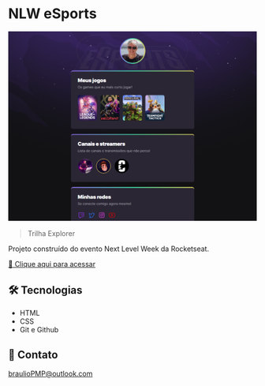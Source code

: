 # NLW eSports

![preview](./assets/preview.png)

> Trilha Explorer

Projeto construído do evento Next Level Week da Rocketseat.

[🔗 Clique aqui para acessar](https://brauliolozano.github.io/nlw-esports/)


## 🛠 Tecnologias

- HTML
- CSS
- Git e Github

## 💛 Contato

braulioPMP@outlook.com